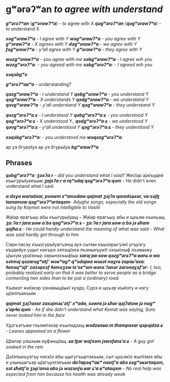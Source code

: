 # gʷərəʔʷan _to agree with understand_
**_gʷərəʔʷan_** (**_gʷərawʔʷa_**) - to agree with X
**_qəgʷərəʔʷan_** (**_qəgʷərawʔʷa_**) - to understand X


**_səgʷərawʔʷa_** - _I agree with Y_
**_wəgʷərawʔʷa_** - _you agree with Y_
**_gʷərawʔʷa_** - _X agrees with Y_
**_dəgʷərawʔʷa_** - _we agree with Y_
**_fəgʷərawʔʷa_** - _y'all agree with Y_
**_gʷərawʔʷa_** - _they agree with Y_

**_wəzgʷərawʔʷa_** - _you agree with me_
**_səbgʷərawʔʷa_** - _I agree wih you_
**_wəzgʷərəʔʷaː_** - _you agreed with me_
**_səbgʷərəʔʷaː_** - _I agreed wih you_

**_səqəbgʷə_**



**_gʷərəʔʷaʁʷa_** - understanding?

**_qəzgʷərawʔʷa_** - _I understand Y_
**_qəbgʷərawʔʷa_** - _you understand Y_
**_qəgʷərawʔʷa_** - _X understands Y_
**_qədgʷərawʔʷa_** - _we understand Y_
**_qəvgʷərawʔʷa_** - _y'all understand Y_
**_qəgʷərawʔʷa_** - _they understand Y_

**_qəzgʷərəʔʷaːɕ_** - _I understood Y_
**_qəbgʷərəʔʷaːɕ_** - _you understood Y_
**_qəgʷərəʔʷaːɕ_** - X understood Y_
**_qədgʷərəʔʷaːɕ_** - _we understood Y_
**_qəvgʷərəʔʷaːɕ_** - _y'all understood Y_
**_qəgʷərəʔʷaːɕ_** - _they understood Y_

**_səqəbgʷərəʔʷaː_** - _you understood me_
**_wəqəzgʷərəʔʷaː_**

ар уэ бгуроIуэ
ар уэ бгурыIуа
**_bgʷərawʔʷa_**
## Phrases
**_qəbgʷərəʔʷaː ʒəsʔaːr_** - _did you understand what I said?_
ЖесIар аркъудей къыгурыIуакъым
**_ʒajsʔaːr aːrqʷədaj qəgʷərəʔʷaːqəm_** - He didn't even understand what I said

**_aːdəɣa waradxar, psawm xʷamədaw qajmat ʒəjʔa qaradəʑxar, vaːsəjɮ tamaməw qəgʷərəʔʷartaqəm_**- _Adyghe songs, especially the old songs sung by Kaymet were not intelligible to Vasilii_

ЖаIар ерагъыу абы къыгурыIуащ – ЖаIар ерагъыу абы и щхьэм къихьащ
**_ʒaːʔaːr jaraːʁəw aːbə qəgʷərəʔʷaːɕ - ʒaːʔaːr jaraːʁəw aːbə jə ɕħam qəjħaːɕ_** - _He could hardly understand the meaning of what was said - What was said hardly got through to him_	

Сэри пасэу къызгурыIуагъэнщ ауэ сытми къызэрыгуэкI угъуэгу къудейуэ ущыт нэхърэ зэпэщIэха лъэныкъуитI зэзыпхыф лъэмыжу цIыхум ураIэныр зэрынэхъыфIыр
**_sarəj paːsaw qəzgʷərəʔʷaːʁanɕ aːwa sətməj qəzarəgʷatʃʼ wəʁʷagʷ qʷədajwa wəɕət naχra zapaɕʼaxaː ɬanəqʷəjtʼ zazəpxəf ɬaməʒəw tsʼəxʷəm wəraːʔanər zarənaχəfʼər_**- _I, too, probably realized early on that it was better to serve people as a bridge connecting two sides than to be just a (ordinary) road_


Къемэт жиIэхэр зэхимыщIыкI хуэдэ, Сурэ и щхьэр къиIэту и нэгу щIэплъакъым

**_qajmat ʒəjʔaxar zaxəjməɕʼətʃʼ xʷada, səwra jə ɕħar qəjʔatəw jə nagʷ ɕʼapɬaːqəm_** - _As if she didn't understand what Kemat was saying, Sura never looked him in the face_

Удзгъэгъам тхьэмпэхэр къыпидзащ
**_wədzʁaʁaːm tħampaxar qəpəjdzaːɕ_** - _Leaves appeared on a flower_


ЩIалэр уэшхым иуфэнщIащ.
**_ɕaːɮar waʃxəm jəwəfanɕʼaːɕ_** - _A guy got soaked in the rain_

ДэIэпыкъуэгъу нэскIэ абы щыгугъыртэкъым, сыт щхьэкIэ жыпIэмэ абы и узыншагъэр щIагъуэтэкъым
**_daʔapəqʷaʁʷ nastʃʼa abə ɕəgʷəʁərtaqəm, sət ɕħatʃʼa ʒəpʼama abə jə wəzənʃaːʁar ɕʼaːʁʷataqəm_** - _No real help was expected from him because his health was already weak_

